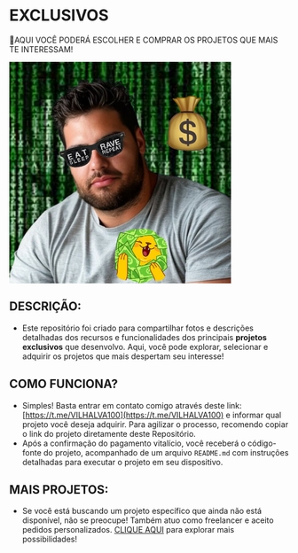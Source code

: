 # EXCLUSIVOS
🤑AQUI VOCÊ PODERÁ ESCOLHER E COMPRAR OS PROJETOS QUE MAIS TE INTERESSAM!

<img src="FOTO.jpg" align="center" width="400"> <br>

## DESCRIÇÃO:
- Este repositório foi criado para compartilhar fotos e descrições detalhadas dos recursos e funcionalidades dos principais **projetos exclusivos** que desenvolvo. Aqui, você pode explorar, selecionar e adquirir os projetos que mais despertam seu interesse!

## COMO FUNCIONA?
- Simples! Basta entrar em contato comigo através deste link: [https://t.me/VILHALVA100](https://t.me/VILHALVA100) e informar qual projeto você deseja adquirir. Para agilizar o processo, recomendo copiar o link do projeto diretamente deste Repositório.
- Após a confirmação do pagamento vitalício, você receberá o código-fonte do projeto, acompanhado de um arquivo `README.md` com instruções detalhadas para executar o projeto em seu dispositivo.

## MAIS PROJETOS:
- Se você está buscando um projeto específico que ainda não está disponível, não se preocupe! Também atuo como freelancer e aceito pedidos personalizados. [CLIQUE AQUI](https://vilhalva.github.io/STYLER/03_HOME/FREELANCER/index.html) para explorar mais possibilidades!

